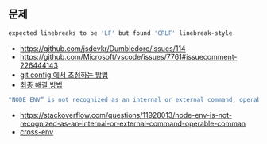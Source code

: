 ## 문제

```sh
expected linebreaks to be 'LF' but found 'CRLF' linebreak-style
```

- https://github.com/jsdevkr/Dumbledore/issues/114
- https://github.com/Microsoft/vscode/issues/7761#issuecomment-226444143
- [git config 에서 조정하는 방법](https://www.lesstif.com/pages/viewpage.action?pageId=20776404)
- [최종 해결 방법](https://stackoverflow.com/questions/1598260/make-git-lf-will-be-replaced-by-crlf-warnings-go-away/1599574#1599574)

```sh
"NODE_ENV” is not recognized as an internal or external command, operable command or batch file
```

- https://stackoverflow.com/questions/11928013/node-env-is-not-recognized-as-an-internal-or-external-command-operable-comman
- [cross-env](https://github.com/kentcdodds/cross-env)
